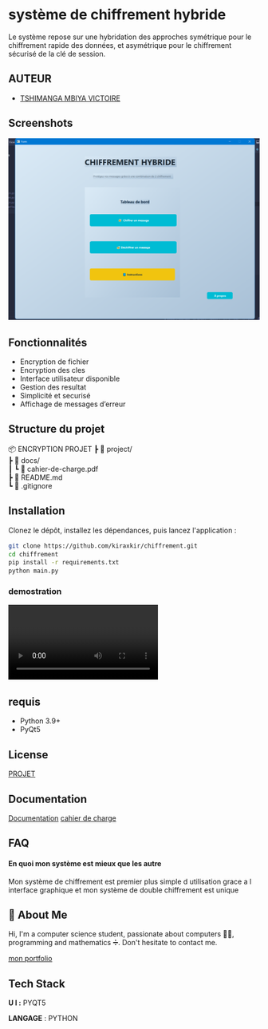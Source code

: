 
# système de chiffrement hybride 

Le système repose sur une hybridation des approches symétrique pour le chiffrement rapide des données, et asymétrique  pour le chiffrement sécurisé de la clé de session.
## AUTEUR

- [TSHIMANGA MBIYA VICTOIRE ](https://github.com/kiraxkir)


## Screenshots

![App Screenshot](PROJET_CHIFFREMENT/gui/image/screenshot.png)


## Fonctionnalités

- Encryption de fichier 
- Encryption des cles
- Interface utilisateur disponible
- Gestion des resultat
- Simplicité et securisé
- Affichage de messages d’erreur



## Structure du projet
📦 ENCRYPTION PROJET
  ┣ 📂 project/              
  ┣ 📂 docs/                 
  ┃ ┗ 📄 cahier-de-charge.pdf  
  ┣ 📄 README.md              
  ┗ 📄 .gitignore    

## Installation

Clonez le dépôt, installez les dépendances, puis lancez l'application :

```bash
git clone https://github.com/kiraxkir/chiffrement.git
cd chiffrement
pip install -r requirements.txt
python main.py
```

### demostration 
![App demo ](/PROJET_CHIFFREMENT/gui/image/demo.mp4)

## requis
- Python 3.9+
- PyQt5

## License

[PROJET](documentation/license)


## Documentation

[Documentation](documentation/chiffrement_hybride)
[cahier de charge](documentation/cahier_de_charge)


## FAQ

#### En quoi mon système est mieux que les autre

Mon système de chiffrement est premier plus simple d utilisation grace a l interface graphique et mon système de double chiffrement est unique


## 🚀 About Me

Hi, I'm a computer science student, passionate about computers 🧑‍💻, programming and mathematics ➗. Don't hesitate to contact me.

[mon portfolio](https://kiraxkir.github.io/portfolio/)


## Tech Stack

**U I :** PYQT5 

**LANGAGE** :  PYTHON 


